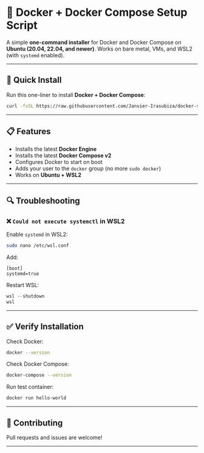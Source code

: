 # 🐳 Docker + Docker Compose Setup Script

A simple **one-command installer** for Docker and Docker Compose on **Ubuntu (20.04, 22.04, and newer)**.
Works on bare metal, VMs, and WSL2 (with `systemd` enabled).

---

## 🚀 Quick Install

Run this one-liner to install **Docker + Docker Compose**:

```bash
curl -fsSL https://raw.githubusercontent.com/Janvier-Irasubiza/docker-setup/main/install-docker.sh | bash
```
---

## 📋 Features

* Installs the latest **Docker Engine**
* Installs the latest **Docker Compose v2**
* Configures Docker to start on boot
* Adds your user to the `docker` group (no more `sudo docker`)
* Works on **Ubuntu + WSL2**

---

## 🔍 Troubleshooting

### ❌ `Could not execute systemctl` in WSL2

Enable `systemd` in WSL2:

```bash
sudo nano /etc/wsl.conf
```

Add:

```
[boot]
systemd=true
```

Restart WSL:

```powershell
wsl --shutdown
wsl
```

---

## ✅ Verify Installation

Check Docker:

```bash
docker --version
```

Check Docker Compose:

```bash
docker-compose --version
```

Run test container:

```bash
docker run hello-world
```

---

## 🤝 Contributing

Pull requests and issues are welcome!

---
